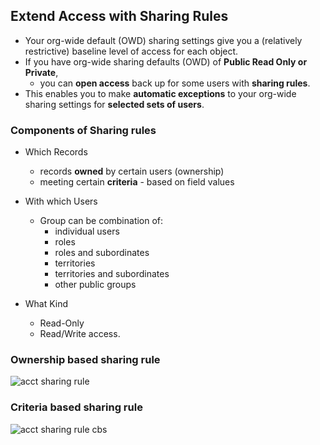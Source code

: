 ## Extend Access with Sharing Rules

- Your org-wide default (OWD) sharing settings give you a (relatively restrictive) baseline level of access for each object. 
- If you have org-wide sharing defaults (OWD) of **Public Read Only or Private**, 
    - you can **open access** back up for some users with **sharing rules**. 
- This enables you to make **automatic exceptions** to your org-wide sharing settings for **selected sets of users**.


### Components of Sharing rules

- Which Records
    - records **owned** by certain users  (ownership)
    - meeting certain **criteria**  - based on field values 
- With which Users
    - Group can be combination of:
        - individual users
        - roles
        - roles and subordinates
        - territories
        - territories and subordinates
        - other public groups


- What Kind
    - Read-Only 
    - Read/Write access.

### Ownership based sharing rule
![acct sharing rule](img/acct-sr-1.png)

### Criteria based sharing rule 
![acct sharing rule cbs](img/acct-sr-2.png)

